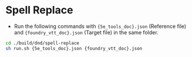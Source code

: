 # Spell Replace

- Run the following commands with `{5e_tools_doc}.json` (Reference file) and `{foundry_vtt_doc}.json` (Target file) in the same folder.

```sh
cd ./build/dnd/spell-replace
sh run.sh {5e_tools_doc}.json {foundry_vtt_doc}.json 
```